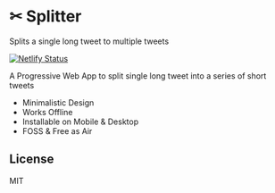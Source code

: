 # ✂ Splitter
Splits a single long tweet to multiple tweets

[![Netlify Status](https://api.netlify.com/api/v1/badges/143b0f0c-ef11-4a5a-a2ed-fc1162df7725/deploy-status)](https://app.netlify.com/sites/splitter/deploys)

A Progressive Web App to split single long tweet into a series of short tweets
- Minimalistic Design
- Works Offline
- Installable on Mobile & Desktop
- FOSS & Free as Air

## License
MIT
